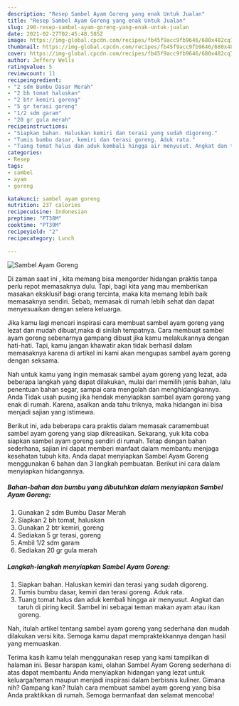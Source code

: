 ```yaml
---
description: "Resep Sambel Ayam Goreng yang enak Untuk Jualan"
title: "Resep Sambel Ayam Goreng yang enak Untuk Jualan"
slug: 290-resep-sambel-ayam-goreng-yang-enak-untuk-jualan
date: 2021-02-27T02:45:48.585Z
image: https://img-global.cpcdn.com/recipes/fb45f9acc9fb9646/680x482cq70/sambel-ayam-goreng-foto-resep-utama.jpg
thumbnail: https://img-global.cpcdn.com/recipes/fb45f9acc9fb9646/680x482cq70/sambel-ayam-goreng-foto-resep-utama.jpg
cover: https://img-global.cpcdn.com/recipes/fb45f9acc9fb9646/680x482cq70/sambel-ayam-goreng-foto-resep-utama.jpg
author: Jeffery Wells
ratingvalue: 5
reviewcount: 11
recipeingredient:
- "2 sdm Bumbu Dasar Merah"
- "2 bh tomat haluskan"
- "2 btr kemiri goreng"
- "5 gr terasi goreng"
- "1/2 sdm garam"
- "20 gr gula merah"
recipeinstructions:
- "Siapkan bahan. Haluskan kemiri dan terasi yang sudah digoreng."
- "Tumis bumbu dasar, kemiri dan terasi goreng. Aduk rata."
- "Tuang tomat halus dan aduk kembali hingga air menyusut. Angkat dan taruh di piring kecil. Sambel ini sebagai teman makan ayam atau ikan goreng."
categories:
- Resep
tags:
- sambel
- ayam
- goreng

katakunci: sambel ayam goreng 
nutrition: 237 calories
recipecuisine: Indonesian
preptime: "PT38M"
cooktime: "PT39M"
recipeyield: "2"
recipecategory: Lunch

---
```



![Sambel Ayam Goreng](https://img-global.cpcdn.com/recipes/fb45f9acc9fb9646/680x482cq70/sambel-ayam-goreng-foto-resep-utama.jpg)

Di zaman  saat ini , kita memang bisa mengorder hidangan praktis tanpa perlu repot memasaknya dulu. Tapi, bagi kita yang mau memberikan masakan eksklusif bagi orang tercinta, maka kita memang lebih baik memasaknya sendiri. Sebab, memasak di rumah lebih sehat dan dapat menyesuaikan dengan selera keluarga.

Jika kamu lagi mencari inspirasi cara membuat sambel ayam goreng yang lezat dan mudah dibuat,maka di sinilah tempatnya. Cara membuat sambel ayam goreng  sebenarnya gampang dibuat jika kamu melakukannya dengan hati-hati. Tapi, kamu jangan khawatir akan tidak berhasil dalam memasaknya 
karena di artikel ini kami akan mengupas sambel ayam goreng dengan seksama.  



Nah untuk kamu yang ingin memasak sambel ayam goreng yang lezat, ada beberapa langkah yang dapat dilakukan, mulai dari memilih jenis bahan, lalu penentuan bahan segar, sampai cara mengolah dan menghidangkannya. Anda Tidak usah pusing jika hendak menyiapkan sambel ayam goreng yang enak di rumah. Karena, asalkan anda  tahu triknya, maka hidangan ini bisa menjadi sajian yang istimewa.

Berikut ini, ada beberapa cara praktis  dalam memasak caramembuat sambel ayam goreng yang siap dikreasikan. Sekarang, yuk kita coba siapkan sambel ayam goreng sendiri di rumah. Tetap dengan bahan sederhana, sajian ini dapat memberi manfaat dalam membantu menjaga kesehatan tubuh kita. Anda dapat menyiapkan Sambel Ayam Goreng menggunakan 6 bahan dan 3 langkah pembuatan. Berikut ini cara dalam menyiapkan hidangannya.

<!--inarticleads1-->

##### Bahan-bahan dan bumbu yang dibutuhkan dalam menyiapkan Sambel Ayam Goreng:

1. Gunakan 2 sdm Bumbu Dasar Merah
1. Siapkan 2 bh tomat, haluskan
1. Gunakan 2 btr kemiri, goreng
1. Sediakan 5 gr terasi, goreng
1. Ambil 1/2 sdm garam
1. Sediakan 20 gr gula merah




<!--inarticleads2-->

##### Langkah-langkah menyiapkan Sambel Ayam Goreng:

1. Siapkan bahan. Haluskan kemiri dan terasi yang sudah digoreng.
1. Tumis bumbu dasar, kemiri dan terasi goreng. Aduk rata.
1. Tuang tomat halus dan aduk kembali hingga air menyusut. Angkat dan taruh di piring kecil. Sambel ini sebagai teman makan ayam atau ikan goreng.




Nah, itulah artikel tentang  sambel ayam goreng  yang sederhana dan mudah dilakukan versi kita. Semoga kamu dapat mempraktekkannya dengan hasil yang memuaskan. 

Terima kasih kamu telah menggunakan resep yang kami tampilkan di halaman ini. Besar harapan kami, olahan  Sambel Ayam Goreng sederhana di atas dapat membantu Anda menyiapkan hidangan yang lezat untuk keluarga/teman maupun menjadi inspirasi dalam berbisnis kuliner. Gimana nih? Gampang kan? Itulah cara membuat sambel ayam goreng yang bisa Anda praktikkan di rumah. Semoga bermanfaat dan selamat mencoba!

